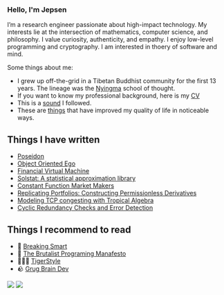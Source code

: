 ### Hello, I'm Jepsen

I’m a research engineer passionate about high-impact technology. My interests lie at the intersection of mathematics, computer science, and philosophy. I value curiosity, authenticity, and empathy. I enjoy low-level programming and cryptography. I am interested in thoery of software and mind. 

Some things about me:
- I grew up off-the-grid in a Tibetan Buddhist community for the first 13 years. The lineage was the [Nyingma](https://www.rigpawiki.org/index.php?title=Nyingma) school of thought. 
- If you want to know my professional background, here is my [CV](Curriculum_Vitae.pdf)
- This is a [sound](https://open.spotify.com/playlist/46RCnN71QYTnTeCI61MPbl?si=a5bedc5ccf9d495a) I followed.
- These are [things](https://github.com/0xJepsen/things/blob/master/README.md) that have improved my quality of life in noticeable ways. 


## Things I have written

- [Poseidon](https://autoparallel.github.io/)
- [Object Oriented Ego](https://www.networkspirits.com/blog/first/)
- [Financial Virtual Machine](https://www.primitive.xyz/papers/yellow.pdf)
- [Solstat: A statistical approximation library](https://www.primitive.xyz/posts/solstat)
- [Constant Function Market Makers](https://github.com/0xJepsen/CFMMs/blob/master/Jepsen_Darpa_Fall2022.pdf)
- [Replicating Portfolios: Constructing Permissionless Derivatives](https://arxiv.org/abs/2205.09890)
- [Modeling TCP congesting with Tropical Algebra](https://github.com/0xJepsen/TropicalAlgebraicTCPModel)
- [Cyclic Redundancy Checks and Error Detection](https://github.com/0xJepsen/CRC_Research/blob/master/Cyclic_Redundancy_Checks_and_Error_Detection.pdf)

## Things I recommend to read

- 🧠 [Breaking Smart](https://breakingsmart.com/en/about/)
- 🧮 [The Brutalist Programing Manafesto](http://www.call-with-current-continuation.org/articles/brutalist-manifesto.txt)
- 🧑🏼‍🍳 [TigerStyle](https://github.com/tigerbeetle/tigerbeetle/blob/main/docs/TIGER_STYLE.md)
- 🪨 [Grug Brain Dev](https://grugbrain.dev/)

![](https://img.shields.io/github/stars/0xjepsen?style=social)
![](https://visitor-badge.laobi.icu/badge?page_id=0xjepsen)
